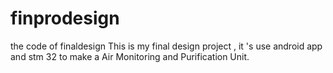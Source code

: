 # finprodesign
the code of finaldesign
This is my final design project , it 's use android app and stm 32 to make a Air Monitoring and Purification Unit.

